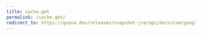 ```yaml
---
title: cache.get
permalink: /cache.get/
redirect_to: https://guava.dev/releases/snapshot-jre/api/docs/com/google/common/cache/Cache.html#get-K-java.util.concurrent.Callable-
---
```

